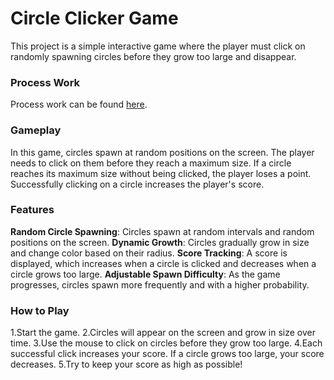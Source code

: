 # Circle Clicker Game
This project is a simple interactive game where the player must click on randomly spawning circles before they grow too large and disappear.

### Process Work

Process work can be found [here](process-work).

### Gameplay
In this game, circles spawn at random positions on the screen. The player needs to click on them before they reach a maximum size. If a circle reaches its maximum size without being clicked, the player loses a point. Successfully clicking on a circle increases the player's score.

### Features
**Random Circle Spawning**: Circles spawn at random intervals and random positions on the screen.
**Dynamic Growth**: Circles gradually grow in size and change color based on their radius.
**Score Tracking**: A score is displayed, which increases when a circle is clicked and decreases when a circle grows too large.
**Adjustable Spawn Difficulty**: As the game progresses, circles spawn more frequently and with a higher probability.

### How to Play
1.Start the game.
2.Circles will appear on the screen and grow in size over time.
3.Use the mouse to click on circles before they grow too large.
4.Each successful click increases your score. If a circle grows too large, your score decreases.
5.Try to keep your score as high as possible!